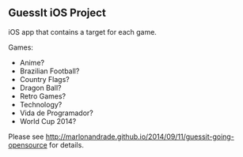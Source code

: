 ## GuessIt iOS Project

iOS app that contains a target for each game.

Games:

* Anime?
* Brazilian Football?
* Country Flags?
* Dragon Ball?
* Retro Games?
* Technology?
* Vida de Programador?
* World Cup 2014?

Please see http://marlonandrade.github.io/2014/09/11/guessit-going-opensource for details.
